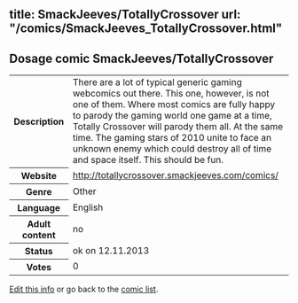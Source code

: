 title: SmackJeeves/TotallyCrossover
url: "/comics/SmackJeeves_TotallyCrossover.html"
---
Dosage comic SmackJeeves/TotallyCrossover
-----------------------------------------

<p id="msg"></p>
<script type="text/javascript">
if (window.location.search === '?edit_info_mail=sent_ok') {
  var elem = document.getElementById("msg");
  elem.innerHTML = 'Edited information sucessfully sent for review, which is usually done daily. Thanks!';
  elem.className = 'ok';
}
</script>
<table class="comicinfo">
<tr>
<th>Description</th><td>There are a lot of typical generic gaming webcomics out there. This one, however, is not one of them. Where most comics are fully happy to parody the gaming world one game at a time, Totally Crossover will parody them all. At the same time. The gaming stars of 2010 unite to face an unknown enemy which could destroy all of time and space itself. This should be fun.</td>
</tr>
<tr>
<th>Website</th><td><a href="http://totallycrossover.smackjeeves.com/comics/">http://totallycrossover.smackjeeves.com/comics/</a></td>
</tr>
<tr>
<th>Genre</th><td>Other</td>
</tr>
<tr>
<th>Language</th><td>English</td>
</tr>
<tr>
<th>Adult content</th><td>no</td>
</tr>
<tr>
<th>Status</th><td>ok on 12.11.2013</td>
</tr>
<tr>
<th>Votes</th><td>0</td>
</tr>
</table>

[Edit this info](SmackJeeves_TotallyCrossover_edit.html) or go back to the [comic list](../comic-index.html).
